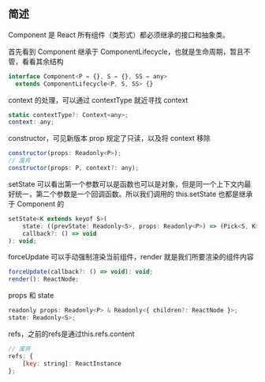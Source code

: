 ## 简述

Component 是 React 所有组件（类形式）都必须继承的接口和抽象类。

首先看到 Component 继承于 ComponentLifecycle，也就是生命周期，暂且不管，看看其余结构

```js
interface Component<P = {}, S = {}, SS = any>
  extends ComponentLifecycle<P, S, SS> {}
```

context 的处理，可以通过 contextType 就近寻找 context

```js
static contextType?: Context<any>;
context: any;
```

constructor，可见新版本 prop 规定了只读，以及将 context 移除

```js
constructor(props: Readonly<P>);
// 废弃
constructor(props: P, context?: any);
```

setState 可以看出第一个参数可以是函数也可以是对象，但是同一个上下文内最好统一，第二个参数是一个回调函数。所以我们调用的 this.setState 也都是继承于 Component 的

```js
setState<K extends keyof S>(
    state: ((prevState: Readonly<S>, props: Readonly<P>) => (Pick<S, K> | S | null)) | (Pick<S, K> | S | null),
    callback?: () => void
): void;
```

forceUpdate 可以手动强制渲染当前组件，render 就是我们所要渲染的组件内容

```js
forceUpdate(callback?: () => void): void;
render(): ReactNode;
```

props 和 state

```js
readonly props: Readonly<P> & Readonly<{ children?: ReactNode }>;
state: Readonly<S>;
```

refs，之前的refs是通过this.refs.content
```js
// 废弃
refs: {
    [key: string]: ReactInstance
};
```
